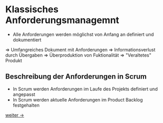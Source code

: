 # Klassisches Anforderungsmanagemnt

- Alle Anforderungen werden möglichst von Anfang an definiert und dokumentiert

=> Umfangreiches Dokument mit Anforderungen
=> Informationsverlust durch Übergaben
=> Überproduktion von Fuktionalität
=> "Veraltetes" Produkt

## Beschreibung der Anforderungen in Scrum

- In Scrum werden Anforderungen im Laufe des Projekts definiert und angepasst
- In Scrum werden aktuelle Anforderungen im Product Backlog festgehalten

[weiter ->](10_product-backlog.md)